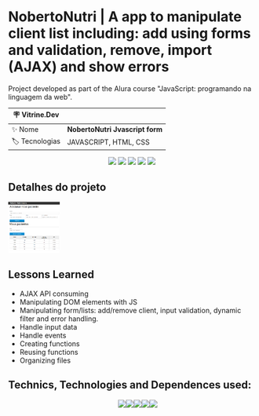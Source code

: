# NobertoNutri | A app to manipulate client list including: add using forms and validation, remove, import (AJAX) and show errors

Project developed as part of the Alura course "JavaScript: programando na linguagem da web".

| :placard: Vitrine.Dev |     |
| -------------  | --- |
| :sparkles: Nome        | **NobertoNutri Jvascript form**
| :label: Tecnologias | JAVASCRIPT, HTML, CSS

<p align="center">
<img src='https://img.shields.io/github/last-commit/NobertoFerreiraFilho/Noberto-nutri-form-ajax?style=plastic'>
<img src='https://img.shields.io/static/v1?label=Status&message=Done&color=brightgreen'>
<img src='https://img.shields.io/github/stars/NobertoFerreiraFilho/Noberto-nutri-form-ajax'>
<img src='https://img.shields.io/github/forks/NobertoFerreiraFilho/Noberto-nutri-form-ajax'>
<img src='https://img.shields.io/github/issues/NobertoFerreiraFilho/Noberto-nutri-form-ajax'>
</p>

<!-- ![gif of the project]() -->

## Detalhes do projeto

<!-- Inserir imagem com a #vitrinedev ao final do link -->

<img src='https://github.com/NobertoFerreiraFilho/Noberto-nutri-form-ajax/blob/main/img/form.png#vitrinedev' width=105/>

## Lessons Learned

<ul>
  <li>AJAX API consuming</li>
  <li>Manipulating DOM elements with JS</li>
  <li>Manipulating form/lists: add/remove client, input validation, dynamic filter and error handling.</li>
  <li>Handle input data</li>
  <li>Handle events</li>
  <li>Creating functions</li>
  <li>Reusing functions</li>
  <li>Organizing files</li>
</ul>
 
## Technics, Technologies and Dependences used:

<ul style='display:flex; flex-wrap: wrap; justify-content:center;'>
<il>
<img src='https://img.shields.io/badge/Javascript-black?logo=Javascript'/>
</il>
<il>
<img src='https://img.shields.io/badge/CSS3-black?logo=CSS3'/>
</il>
<il>
<img src='https://img.shields.io/badge/HTML5-black?logo=HTML5'/>
</il>
<il>
<img src='https://img.shields.io/badge/Git-black?logo=git'/>
</il>
<il>
<img src='https://img.shields.io/badge/VSCode-black?logo=visual-studio-code'/>
</il>
</ul>
